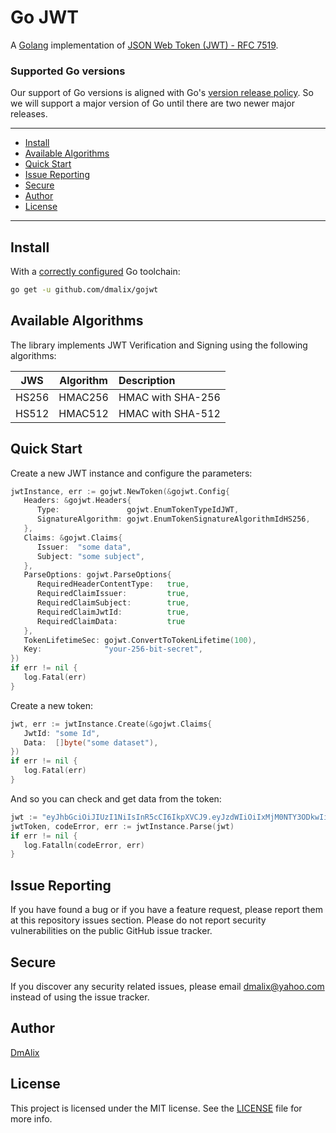 # Go JWT

A [Golang](http://golang.org) implementation of [JSON Web Token (JWT) - RFC 7519](https://tools.ietf.org/html/rfc7519).

### Supported Go versions

Our support of Go versions is aligned with Go's [version release policy](https://golang.org/doc/devel/release#policy).
So we will support a major version of Go until there are two newer major releases.

---

* [Install](#install)
* [Available Algorithms](#available-algorithms)
* [Quick Start](#quick-start)
* [Issue Reporting](#issue-reporting)
* [Secure](#secure)
* [Author](#author)
* [License](#license)

---

## Install

With a [correctly configured](https://golang.org/doc/install#testing) Go toolchain:

```sh
go get -u github.com/dmalix/gojwt
```

## Available Algorithms

The library implements JWT Verification and Signing using the following algorithms:

| JWS | Algorithm | Description |
| :-------------: | :-------------: | :----- |
| HS256 | HMAC256 | HMAC with SHA-256 |
| HS512 | HMAC512 | HMAC with SHA-512 |

## Quick Start

Create a new JWT instance and configure the parameters:

```go
jwtInstance, err := gojwt.NewToken(&gojwt.Config{
   Headers: &gojwt.Headers{
      Type:               gojwt.EnumTokenTypeIdJWT,
      SignatureAlgorithm: gojwt.EnumTokenSignatureAlgorithmIdHS256,   
   },
   Claims: &gojwt.Claims{
      Issuer:  "some data",
      Subject: "some subject",
   },
   ParseOptions: gojwt.ParseOptions{
      RequiredHeaderContentType:   true,
      RequiredClaimIssuer:         true,
      RequiredClaimSubject:        true,
      RequiredClaimJwtId:          true,
      RequiredClaimData:           true
   },
   TokenLifetimeSec: gojwt.ConvertToTokenLifetime(100),
   Key:              "your-256-bit-secret",
})
if err != nil {
   log.Fatal(err)
}
```

Create a new token:

```go
jwt, err := jwtInstance.Create(&gojwt.Claims{
   JwtId: "some Id",
   Data:  []byte("some dataset"),
})
if err != nil {
   log.Fatal(err)
}
```

And so you can check and get data from the token:

```go
jwt := "eyJhbGciOiJIUzI1NiIsInR5cCI6IkpXVCJ9.eyJzdWIiOiIxMjM0NTY3ODkwIiwibmFtZSI6IkpvaG4gRG9lIiwiaWF0IjoxNTE2MjM5MDIyfQ.SflKxwRJSMeKKF2QT4fwpMeJf36POk6yJV_adQssw5c"
jwtToken, codeError, err := jwtInstance.Parse(jwt)
if err != nil {
   log.Fatalln(codeError, err)
}
```

## Issue Reporting
If you have found a bug or if you have a feature request, please report them at this repository issues section. Please do not report security vulnerabilities on the public GitHub issue tracker.

## Secure
If you discover any security related issues, please email [dmalix@yahoo.com](mailto:dmalix@yahoo.com) instead of using the issue tracker.

## Author
[DmAlix](mailto:dmalix@yahoo.com)

## License
This project is licensed under the MIT license. See the [LICENSE](LICENSE) file for more info.
